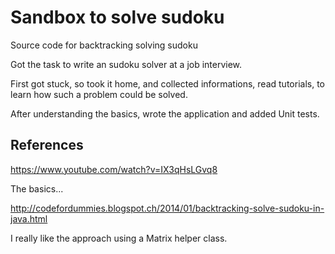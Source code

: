 # Sandbox to solve sudoku 

Source code for backtracking solving sudoku

Got the task to write an sudoku solver at a job interview.

First got stuck, so took it home, and collected informations, read tutorials, to learn how
such a problem could be solved.

After understanding the basics, wrote the application and added Unit tests.

## References

https://www.youtube.com/watch?v=IX3qHsLGvq8

The basics...

http://codefordummies.blogspot.ch/2014/01/backtracking-solve-sudoku-in-java.html

I really like the approach using a Matrix helper class.

